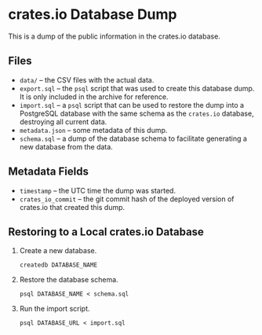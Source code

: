 # crates.io Database Dump

This is a dump of the public information in the crates.io database.

## Files

- `data/` – the CSV files with the actual data.
- `export.sql` – the `psql` script that was used to create this database dump. It is only included in the archive for reference.
- `import.sql` – a `psql` script that can be used to restore the dump into a PostgreSQL database with the same schema as the `crates.io` database, destroying all current data.
- `metadata.json` – some metadata of this dump.
- `schema.sql` – a dump of the database schema to facilitate generating a new database from the data.

## Metadata Fields

- `timestamp` – the UTC time the dump was started.
- `crates_io_commit` – the git commit hash of the deployed version of crates.io that created this dump.

## Restoring to a Local crates.io Database

1.  Create a new database.

        createdb DATABASE_NAME

2.  Restore the database schema.

        psql DATABASE_NAME < schema.sql

3.  Run the import script.

        psql DATABASE_URL < import.sql
